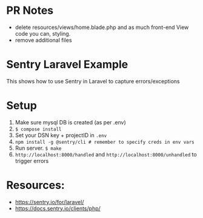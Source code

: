 # PR Notes
- delete resources/views/home.blade.php and as much front-end View code you can, styling.
- remove additional files

# Sentry Laravel Example

This shows how to use Sentry in Laravel to capture errors/exceptions

# Setup
1. Make sure mysql DB is created (as per .env)
2. `$ compose install`
3. Set your DSN key + projectID in `.env`
4. `npm install -g @sentry/cli # remember to specify creds in env vars`
3. Run server. `$ make`
5. `http://localhost:8000/handled` and `http://localhost:8000/unhandled` to trigger errors

# Resources:
- https://sentry.io/for/laravel/
- https://docs.sentry.io/clients/php/
